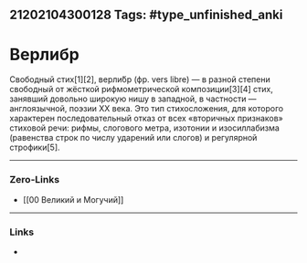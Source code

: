 21202104300128
Tags: #type_unfinished_anki
---
# Верлибр

Свободный стих[1][2], верли́бр (фр. vers libre) — в разной степени свободный от жёсткой рифмометрической композиции[3][4] стих, занявший довольно широкую нишу в западной, в частности — англоязычной, поэзии XX века. Это тип стихосложения, для которого характерен последовательный отказ от всех «вторичных признаков» стиховой речи: рифмы, слогового метра, изотонии и изосиллабизма (равенства строк по числу ударений или слогов) и регулярной строфики[5].

---
### Zero-Links
- [[00 Великий и Могучий]]
---
### Links
-